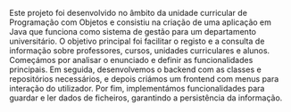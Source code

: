 Este projeto foi desenvolvido no âmbito da unidade curricular de Programação com Objetos e consistiu na criação de uma aplicação em Java que funciona como sistema de gestão para um departamento universitário.
O objetivo principal foi facilitar o registo e a consulta de informação sobre professores, cursos, unidades curriculares e alunos. 
Começámos por analisar o enunciado e definir as funcionalidades principais. Em seguida, desenvolvemos o backend com as classes e repositórios necessários, e depois criámos um frontend com menus para interação do utilizador.
Por fim, implementámos funcionalidades para guardar e ler dados de ficheiros, garantindo a persistência da informação.
